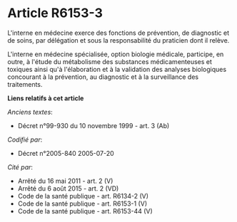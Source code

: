 # Article R6153-3

L'interne en médecine exerce des fonctions de prévention, de diagnostic et de soins, par délégation et sous la responsabilité
du praticien dont il relève.

L'interne en médecine spécialisée, option biologie médicale, participe, en outre, à l'étude du métabolisme des substances
médicamenteuses et toxiques ainsi qu'à l'élaboration et à la validation des analyses biologiques concourant à la prévention,
au diagnostic et à la surveillance des traitements.

**Liens relatifs à cet article**

_Anciens textes_:

  - Décret n°99-930 du 10 novembre 1999 - art. 3 (Ab)

_Codifié par_:

  - Décret n°2005-840 2005-07-20

_Cité par_:

  - Arrêté du 16 mai 2011 - art. 2 (V)
  - Arrêté du 6 août 2015 - art. 2 (VD)
  - Code de la santé publique - art. R6134-2 (V)
  - Code de la santé publique - art. R6153-1 (V)
  - Code de la santé publique - art. R6153-44 (V)
